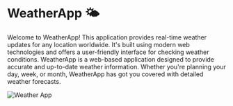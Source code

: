# WeatherApp 🌤️

Welcome to WeatherApp! This application provides real-time weather updates for any location worldwide. It's built using modern web technologies and offers a user-friendly interface for checking weather conditions. WeatherApp is a web-based application designed to provide accurate and up-to-date weather information. Whether you're planning your day, week, or month, WeatherApp has got you covered with detailed weather forecasts.

![Weather App](https://github.com/user-attachments/assets/e1e2b531-e3a0-4fa8-b996-5cb377dbb194)
